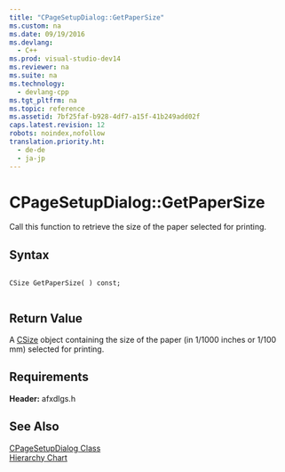 ```yaml
---
title: "CPageSetupDialog::GetPaperSize"
ms.custom: na
ms.date: 09/19/2016
ms.devlang: 
  - C++
ms.prod: visual-studio-dev14
ms.reviewer: na
ms.suite: na
ms.technology: 
  - devlang-cpp
ms.tgt_pltfrm: na
ms.topic: reference
ms.assetid: 7bf25faf-b928-4df7-a15f-41b249add02f
caps.latest.revision: 12
robots: noindex,nofollow
translation.priority.ht: 
  - de-de
  - ja-jp
---
```

# CPageSetupDialog::GetPaperSize
Call this function to retrieve the size of the paper selected for printing.  
  
## Syntax  
  
```  
  
CSize GetPaperSize( ) const;  
  
```  
  
## Return Value  
 A [CSize](../vs140/CSize-Class.md) object containing the size of the paper (in 1/1000 inches or 1/100 mm) selected for printing.  
  
## Requirements  
 **Header:** afxdlgs.h  
  
## See Also  
 [CPageSetupDialog Class](../vs140/CPageSetupDialog-Class.md)   
 [Hierarchy Chart](../vs140/Hierarchy-Chart.md)